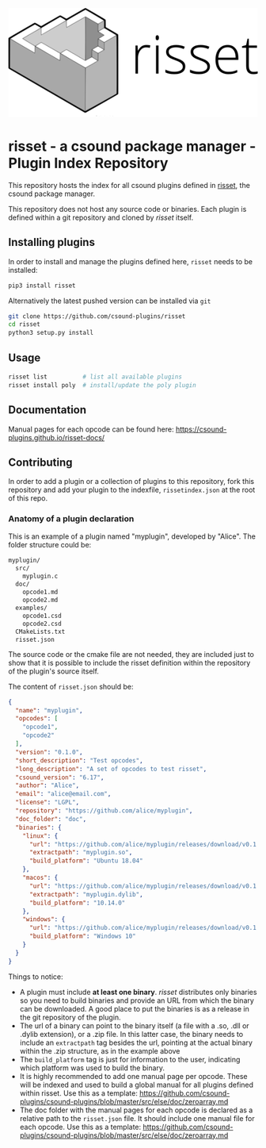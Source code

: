 ![risset](assets/risset-title-white.png)


# risset - a csound package manager - Plugin Index Repository

This repository hosts the index for all csound plugins defined in [risset], the csound package manager.

This repository does not host any source code or binaries. Each plugin is defined within a git repository and cloned by *risset* itself. 


## Installing plugins

In order to install and manage the plugins defined here, `risset` needs to be installed:

```bash
pip3 install risset
```

Alternatively the latest pushed version can be installed via `git`

```bash
git clone https://github.com/csound-plugins/risset
cd risset
python3 setup.py install
```

## Usage

```bash
risset list          # list all available plugins
risset install poly  # install/update the poly plugin
```

## Documentation

Manual pages for each opcode can be found here: https://csound-plugins.github.io/risset-docs/


## Contributing

In order to add a plugin or a collection of plugins to this repository, fork this repository and add your plugin to the indexfile, `rissetindex.json` at the root of this repo.


### Anatomy of a plugin declaration

This is an example of a plugin named "myplugin", developed by "Alice". The folder structure could be:

```
myplugin/
  src/
    myplugin.c
  doc/
    opcode1.md
    opcode2.md
  examples/
    opcode1.csd
    opcode2.csd
  CMakeLists.txt
  risset.json
```
  
The source code or the cmake file are not needed, they are included just to show
that it is possible to include the risset definition within the repository
of the plugin's source itself.
  
The content of `risset.json` should be:

```json
{
  "name": "myplugin",
  "opcodes": [
    "opcode1",
    "opcode2"
  ],
  "version": "0.1.0",
  "short_description": "Test opcodes",
  "long_description": "A set of opcodes to test risset",
  "csound_version": "6.17",
  "author": "Alice",
  "email": "alice@email.com",
  "license": "LGPL",
  "repository": "https://github.com/alice/myplugin",
  "doc_folder": "doc",
  "binaries": {
    "linux": {
      "url": "https://github.com/alice/myplugin/releases/download/v0.1.0/myplugin.zip",
      "extractpath": "myplugin.so",
      "build_platform": "Ubuntu 18.04"
    },
    "macos": {
      "url": "https://github.com/alice/myplugin/releases/download/v0.1.0/myplugin.zip",
	  "extractpath": "myplugin.dylib",
      "build_platform": "10.14.0"
    },
    "windows": {
      "url": "https://github.com/alice/myplugin/releases/download/v0.1.0/myplugin.dll",
	  "build_platform": "Windows 10"
    }
  }
}

```

Things to notice:

* A plugin must include **at least one binary**. *risset* distributes only binaries so you need to build binaries and provide an URL from which the binary can be downloaded. A good place to put the binaries is as a release in the git repository of the plugin.
* The url of a binary can point to the binary itself (a file with a .so, .dll or .dylib extension), or a .zip file. In this latter case, the binary needs to include an `extractpath` tag besides the url, pointing at the actual binary
within the .zip structure, as in the example above
* The `build_platform` tag is just for information to the user, indicating which platform was used to build the binary.
* It is highly recommended to add one manual page per opcode. These will be indexed and used to build a global manual for all plugins defined within risset. Use this as a template: https://github.com/csound-plugins/csound-plugins/blob/master/src/else/doc/zeroarray.md
* The doc folder with the manual pages for each opcode is declared as a relative 
path to the `risset.json` file. It should include one manual file for each opcode. 
 Use this as a template: https://github.com/csound-plugins/csound-plugins/blob/master/src/else/doc/zeroarray.md


[risset]: https://github.com/csound-plugins/risset
